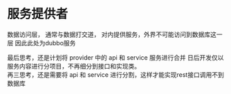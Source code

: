 # 服务提供者
数据访问层，
通常与数据打交道，
对内提供服务，外界不可能访问到数据库这一层
因此此处为dubbo服务


最后思考，还是计划将 provider 中的 api 和 service 服务进行合并
日后开发仅以服务内容进行分项目，不再细分到接口和实现类。  
再三思考，还是需要将 api 和 service 进行分割，这样才能实现rest接口调用不到数据库